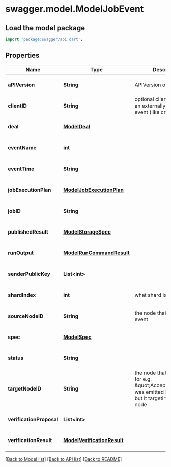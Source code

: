 # swagger.model.ModelJobEvent

## Load the model package
```dart
import 'package:swagger/api.dart';
```

## Properties
Name | Type | Description | Notes
------------ | ------------- | ------------- | -------------
**aPIVersion** | **String** | APIVersion of the Job | [optional] [default to null]
**clientID** | **String** | optional clientID if this is an externally triggered event (like create job) | [optional] [default to null]
**deal** | [**ModelDeal**](ModelDeal.md) |  | [optional] [default to null]
**eventName** | **int** |  | [optional] [default to null]
**eventTime** | **String** |  | [optional] [default to null]
**jobExecutionPlan** | [**ModelJobExecutionPlan**](ModelJobExecutionPlan.md) |  | [optional] [default to null]
**jobID** | **String** |  | [optional] [default to null]
**publishedResult** | [**ModelStorageSpec**](ModelStorageSpec.md) |  | [optional] [default to null]
**runOutput** | [**ModelRunCommandResult**](ModelRunCommandResult.md) |  | [optional] [default to null]
**senderPublicKey** | **List&lt;int&gt;** |  | [optional] [default to []]
**shardIndex** | **int** | what shard is this event for | [optional] [default to null]
**sourceNodeID** | **String** | the node that emitted this event | [optional] [default to null]
**spec** | [**ModelSpec**](ModelSpec.md) |  | [optional] [default to null]
**status** | **String** |  | [optional] [default to null]
**targetNodeID** | **String** | the node that this event is for e.g. \&quot;AcceptJobBid\&quot; was emitted by Requester but it targeting compute node | [optional] [default to null]
**verificationProposal** | **List&lt;int&gt;** |  | [optional] [default to []]
**verificationResult** | [**ModelVerificationResult**](ModelVerificationResult.md) |  | [optional] [default to null]

[[Back to Model list]](../README.md#documentation-for-models) [[Back to API list]](../README.md#documentation-for-api-endpoints) [[Back to README]](../README.md)

